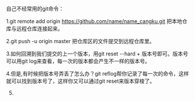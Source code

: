自己不经常用的git命令：

1.git remote add origin https://github.com/name/name_cangku.git 把本地仓库与远程仓库连接起来。

2.git push -u origin master 把仓库区的文件提交到远程仓库里。

3.如何回溯到我们提交的上一个版本，用git reset --hard + 版本号即可。版本号可以用git log来查看，每一次的版本都会产生不一样的版本号。

4.但是,有时候把版本号弄丢了怎么办？git reflog帮你记录了每一次的命令，这样就可以找到版本号了，这样你又可以通过git reset来版本穿梭了。

5.



